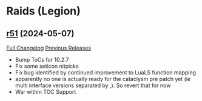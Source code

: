 # <DBM Mod> Raids (Legion)

## [r51](https://github.com/DeadlyBossMods/DBM-Legion/tree/r51) (2024-05-07)
[Full Changelog](https://github.com/DeadlyBossMods/DBM-Legion/compare/r50...r51) [Previous Releases](https://github.com/DeadlyBossMods/DBM-Legion/releases)

- Bump ToCs for 10.2.7  
- Fix some seticon nitpicks  
- Fix bug identified by continued improvement to LuaLS function mapping  
- apparently no one is actually ready for the cataclysm pre patch yet (ie multi interface versions separated by ,). So revert that for now  
- War within TOC Support  
